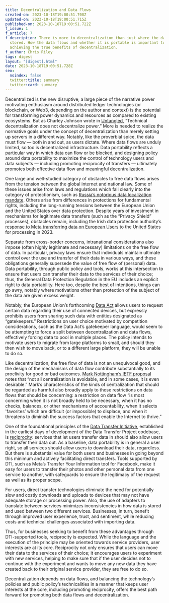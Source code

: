 ```yaml
---
title: Decentralization and Data Flows
created-on: 2023-10-18T19:00:51.708Z
updated-on: 2023-10-18T19:00:51.715Z
published-on: 2023-10-18T19:00:51.722Z
f_issue: 1
f_article: 7
f_description: There is more to decentralization than just where the data is
  stored. How the data flows and whether it is portable is important to
  achieving the true benefits of decentralization.
f_author: Chris Riley
tags: digest
layout: "[digest].html"
date: 2023-10-18T19:00:51.728Z
seo:
  noindex: false
  twitter:title: summary
  twitter:card: summary
---
```

Decentralized is the new disruptive; a large piece of the narrative power motivating enthusiasm around distributed ledger technologies (or blockchain, or Web3, depending on the author and context) is the potential for transforming power dynamics and resources as compared to existing ecosystems. But as Charley Johnson wrote in [Untangled](https://untangled.substack.com/p/crypto-is-not-decentralized?utm_source=profile&utm_medium=reader2), “Technical decentralization does not decentralize power.” More is needed to realize the normative goals under the concept of decentralization than merely setting up servers in a different way. Notably, like the proverbial spice, the data must flow — both in and out, as users dictate. Where data flows are unduly limited, so too is decentralized infrastructure. Data portability reflects a particular way in which data can flow or be blocked, and designing policy around data portability to maximize the control of technology users and data subjects — including promoting reciprocity of transfers — ultimately promotes both effective data flow and meaningful decentralization.



One large and well-studied category of obstacles to free data flows arises from the tension between the global internet and national law. Some of these issues arise from laws and regulations which fall clearly into the category of protectionism, such as [Russia’s notorious data localization mandate](https://www.brookings.edu/techstream/russia-is-weaponizing-its-data-laws-against-foreign-organizations/). Others arise from differences in protections for fundamental rights, including the long-running tensions between the European Union and the United States over data protection. Despite years of investment in mechanisms for legitimate data transfers (such as the “Privacy Shield” processes), obstacles remain, including the Irish data protection authority’s [response to Meta transferring data on European Users](https://www.politico.eu/article/facebook-meta-faces-may-d-day-for-transatlantic-data-flows-privacy/) to the United States for processing in 2023.



Separate from cross-border concerns, intranational considerations also impose (often highly legitimate and necessary) limitations on the free flow of data. In particular, privacy laws ensure that individuals maintain ultimate control over the use and transfer of their data in various ways, and these obligations generally supersede the value of free flow of (personal) data. Data portability, through public policy and tools, works at this intersection to ensure that users can transfer their data to the services of their choice; thus, the General Data Protection Regulation in the EU includes an explicit right to data portability. Here too, despite the best of intentions, things can go awry, notably where motivations other than protection of the subject of the data are given excess weight.



Notably, the European Union’s forthcoming [Data Act](https://www.cliffordchance.com/insights/resources/blogs/talking-tech/en/articles/2022/03/the-data-act--a-proposed-new-framework-for-data-access-and-porti.html) allows users to request certain data regarding their use of connected devices, but expressly prohibits users from sharing such data with entities designated as “gatekeepers.” Restrictions on user choice motivated by competition considerations, such as the Data Act’s gatekeeper language, would seem to be attempting to force a split between decentralization and data flows, effectively forcing data to pool in multiple places. The policy intends to motivate users to migrate from large platforms to small, and should they then wish to move back, or to a different large platform, they will be unable to do so.



Like decentralization, the free flow of data is not an unequivocal good, and the design of the mechanisms of data flow contribute substantially to its proclivity for good or bad outcomes. [Mark Nottingham’s IETF proposal](https://www.ietf.org/archive/id/draft-nottingham-avoiding-internet-centralization-09.html) notes that “not all centralization is avoidable, and in some cases, it is even desirable.” Mark’s characteristics of the kinds of centralization that should be regarded as harmful also broadly apply to those restrictions on data flows that should be concerning: a restriction on data flow “is most concerning when it is not broadly held to be necessary, when it has no checks, balances, or other mechanisms of accountability, when it selects 'favorites’ which are difficult (or impossible) to displace, and when it threatens to diminish the success factors that enable the Internet to thrive.”



One of the foundational principles of the [Data Transfer Initiative](https://dtinit.org/), established in the earliest days of development of the Data Transfer Project codebase, is [reciprocity](https://dtinit.org/dtp-overview.pdf#h.xr8k825okwys): services that let users transfer data in should also allow users to transfer their data out. As a baseline, data portability is in general a user right, so all services should allow users to download their data, regardless. But there is substantial value for both users and businesses in going beyond this minimum and actively facilitating direct transfers. Tools supported by DTI, such as Meta’s Transfer Your Information tool for Facebook, make it easy for users to transfer their photos and other personal data from one service to another, with safeguards to ensure the legitimacy of the request as well as its proper scope.



For users, direct transfer technologies eliminate the need for potentially slow and costly downloads and uploads to devices that may not have adequate storage or processing power. Also, the use of adapters to translate between services minimizes inconsistencies in how data is stored and used between two different services. Businesses, in turn, benefit through improved user experience, trust, and sentiment, while reducing costs and technical challenges associated with importing data.



Thus, for businesses seeking to benefit from these advantages through DTI-supported tools, reciprocity is expected. While the language and the execution of the principle may be oriented towards service providers, user interests are at its core. Reciprocity not only ensures that users can move their data to the services of their choice; it encourages users to experiment with new services, helping to make sure that if the user decides not to continue with the experiment and wants to move any new data they have created back to their original service provider, they are free to do so.



Decentralization depends on data flows, and balancing the technology’s policies and public policy’s technicalities in a manner that keeps user interests at the core, including promoting reciprocity, offers the best path forward for promoting both data flows and decentralization.